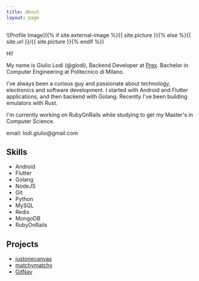 ```yaml
---
title: About
layout: page
---
```

![Profile Image]({% if site.external-image %}{{ site.picture }}{% else %}{{ site.url }}/{{ site.picture }}{% endif %})

<p>Hi!</p>

<p>My name is Giulio Lodi (@glodi), Backend Developer at <a href="https://www.prex.it">Prex</a>. Bachelor in Computer Engineering at Politecnico di Milano.</p>

<p>I've always been a curious guy and passionate about technology, electronics and software development. 
I started with Android and Flutter applications, and then backend with Golang. 
Recently I've been building emulators with Rust.</p>

<p>I'm currently working on RubyOnRails while studying to get my Master's in Computer Science.</p>

<p>email: lodi.giulio@gmail.com</p>

<h2>Skills</h2>

<ul class="skill-list">
	<li>Android</li>
	<li>Flutter</li>
	<li>Golang</li>
	<li>NodeJS</li>
	<li>Git</li>
	<li>Python</li>
	<li>MySQL</li>
	<li>Redis</li>
	<li>MongoDB</li>
	<li>RubyOnRails</li>
</ul>

<h2>Projects</h2>

<ul>
	<li><a href="https://github.com/GLodi/justonecanvas">justonecanvas</a></li>
	<li><a href="https://github.com/GLodi/matchymatchy">matchymatchy</a></li>
	<li><a href="https://github.com/GLodi/GitNav">GitNav</a></li>
</ul>
